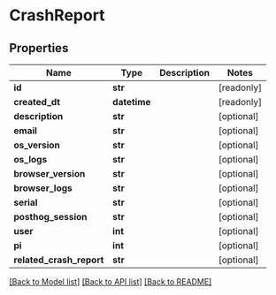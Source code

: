 # CrashReport


## Properties
Name | Type | Description | Notes
------------ | ------------- | ------------- | -------------
**id** | **str** |  | [readonly] 
**created_dt** | **datetime** |  | [readonly] 
**description** | **str** |  | [optional] 
**email** | **str** |  | [optional] 
**os_version** | **str** |  | [optional] 
**os_logs** | **str** |  | [optional] 
**browser_version** | **str** |  | [optional] 
**browser_logs** | **str** |  | [optional] 
**serial** | **str** |  | [optional] 
**posthog_session** | **str** |  | [optional] 
**user** | **int** |  | [optional] 
**pi** | **int** |  | [optional] 
**related_crash_report** | **str** |  | [optional] 

[[Back to Model list]](../README.md#documentation-for-models) [[Back to API list]](../README.md#documentation-for-api-endpoints) [[Back to README]](../README.md)


